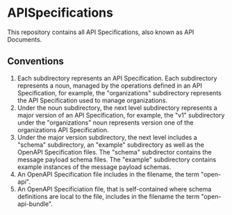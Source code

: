 # APISpecifications
This repository contains all API Specifications, also known as API Documents.

## Conventions
1. Each subdirectory represents an API Specification.  Each subdirectory represents a noun, managed by the operations defined in an API Specification, for example, the "organizations" subdirectory represents the API Specification used to manage organizations.
2. Under the noun subdirectory, the next level subdirectory represents a major version of an API Specification, for example, the "v1" subdirectory under the "organizations" noun represents version one of the organizations API Specification.
3. Under the major version subdirectory, the next level includes a "schema" subdirectory, an "example" subdirectory as well as the OpenAPI Specification files.  The "schema" subdirector contains the message payload schema files.  The "example" subdirectory contains example instances of the message payload schemas.
4. An OpenAPI Specification file includes in the filename, the term "open-api".
5. An OpenAPI Specificiation file, that is self-contained where schema definitions are local to the file, includes in the filename the term "open-api-bundle".
